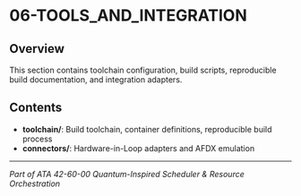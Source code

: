 # 06-TOOLS_AND_INTEGRATION

## Overview

This section contains toolchain configuration, build scripts, reproducible build documentation, and integration adapters.

## Contents

- **toolchain/**: Build toolchain, container definitions, reproducible build process
- **connectors/**: Hardware-in-Loop adapters and AFDX emulation

---

*Part of ATA 42-60-00 Quantum-Inspired Scheduler & Resource Orchestration*
